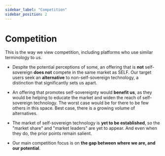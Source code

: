 ```yaml
---
sidebar_label: "Competition"
sidebar_position: 2
---
```


# Competition

This is the way we view competition, including platforms who use similar terminology to us.

* Despite the potential perceptions of some, an offering that is **not** self-sovereign **does not** compete in the same market as SELF. Our target users seek an **alternative** to non-self-sovereign technology, a distinction that significantly sets us apart.

* An offering that promotes self-sovereignty would **benefit us**, as they would be helping to educate the market and widen the reach of self-sovereign technology. The worst case would be for there to be few others in this space. Best case, there is a growing volume of alternatives.

* The market of self-sovereign technology is **yet to be established**, so the "market share" and "market leaders" are yet to appear. And even when they do, the prior points remain salient.

* Our main competition focus is on **the gap between where we are, and our potential**.
